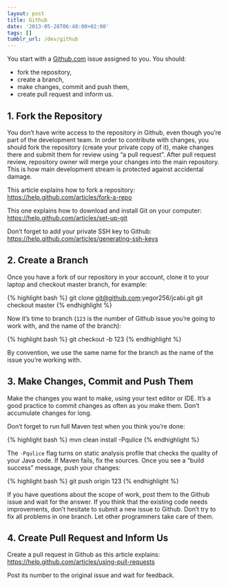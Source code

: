 ```yaml
---
layout: post
title: Github
date: '2013-05-28T06:48:00+02:00'
tags: []
tumblr_url: /dev/github
---
```


You start with a [Github.com](http://www.github.com) issue assigned to you. You
should:

 * fork the repository,
 * create a branch,
 * make changes, commit and push them,
 * create pull request and inform us.

## 1. Fork the Repository

You don’t have write access to the repository in Github, even though you’re part
of the development team. In order to contribute with changes, you should fork
the repository (create your private copy of it), make changes there and submit
them for review using “a pull request”. After pull request review, repository
owner will merge your changes into the main repository. This is how main
development stream is protected against accidental damage.

This article explains how to fork a repository:
https://help.github.com/articles/fork-a-repo

This one explains how to download and install Git on your computer:
https://help.github.com/articles/set-up-git

Don’t forget to add your private SSH key to Github:
https://help.github.com/articles/generating-ssh-keys

## 2. Create a Branch

Once you have a fork of our repository in your account, clone it to your laptop
and checkout master branch, for example:

{% highlight bash %}
git clone git@github.com:yegor256/jcabi.git
git checkout master
{% endhighlight %}

Now it’s time to branch (`123` is the number of Github issue you’re going to work
with, and the name of the branch):

{% highlight bash %}
git checkout -b 123
{% endhighlight %}

By convention, we use the same name for the branch as the name of the issue
you’re working with.

## 3. Make Changes, Commit and Push Them

Make the changes you want to make, using your text editor or IDE. It’s a good
practice to commit changes as often as you make them. Don’t accumulate changes
for long.

Don’t forget to run full Maven test when you think you’re done:

{% highlight bash %}
mvn clean install -Pqulice
{% endhighlight %}

The `-Pqulice` flag turns on static analysis profile that checks the quality of
your Java code. If Maven fails, fix the sources. Once you see a “build success”
message, push your changes:

{% highlight bash %}
git push origin 123
{% endhighlight %}

If you have questions about the scope of work, post them to the Github issue and
wait for the answer. If you think that the existing code needs improvements,
don’t hesitate to submit a new issue to Github. Don’t try to fix all problems in
one branch. Let other programmers take care of them.

## 4. Create Pull Request and Inform Us

Create a pull request in Github as this article explains:
https://help.github.com/articles/using-pull-requests

Post its number to the original issue and wait for feedback.

